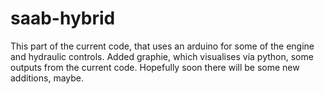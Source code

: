 saab-hybrid
===========

This part of the current code, that uses an arduino for some of the engine and hydraulic controls.
Added graphie, which visualises via python, some outputs from the current code.
Hopefully soon there will be some new additions, maybe.
